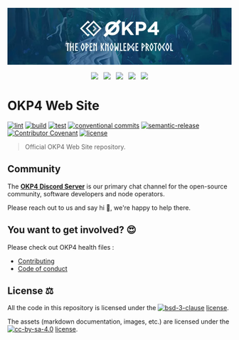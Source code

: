 [![okp4 github banner](./etc/okp4-banner-v2.webp)](https://okp4.network)

<p align="center">
  <a href="https://discord.gg/okp4"><img src="https://img.shields.io/badge/Discord-7289DA?style=for-the-badge&logo=discord&logoColor=white" /></a> &nbsp;
  <a href="https://www.linkedin.com/company/okp4-open-knowledge-protocol-for"><img src="https://img.shields.io/badge/LinkedIn-0077B5?style=for-the-badge&logo=linkedin&logoColor=white" /></a> &nbsp;
  <a href="https://twitter.com/OKP4_Protocol"><img src="https://img.shields.io/badge/Twitter-1DA1F2?style=for-the-badge&logo=twitter&logoColor=white" /></a> &nbsp;
  <a href="https://medium.com/okp4"><img src="https://img.shields.io/badge/Medium-12100E?style=for-the-badge&logo=medium&logoColor=white" /></a> &nbsp;
  <a href="https://www.youtube.com/channel/UCiOfcTaUyv2Szv4OQIepIvg"><img src="https://img.shields.io/badge/YouTube-FF0000?style=for-the-badge&logo=youtube&logoColor=white" /></a>
</p>

# OKP4 Web Site

[![lint](https://img.shields.io/github/actions/workflow/status/okp4/okp4-web/lint.yml?branch=main&label=lint&style=for-the-badge&logo=github)](https://github.com/okp4/okp4-web/actions/workflows/lint.yml)
[![build](https://img.shields.io/github/actions/workflow/status/okp4/okp4-web/build.yml?branch=main&label=build&style=for-the-badge&logo=github)](https://github.com/okp4/okp4-web/actions/workflows/build.yml)
[![test](https://img.shields.io/github/actions/workflow/status/okp4/okp4-web/test.yml?branch=main&label=test&style=for-the-badge&logo=github)](https://github.com/okp4/okp4-web/actions/workflows/test.yml)
[![conventional commits](https://img.shields.io/badge/Conventional%20Commits-1.0.0-yellow.svg?style=for-the-badge&logo=conventionalcommits)](https://conventionalcommits.org)
[![semantic-release](https://img.shields.io/badge/%20%20%F0%9F%93%A6%F0%9F%9A%80-semantic--release-e10079.svg?style=for-the-badge)](https://github.com/semantic-release/semantic-release)
[![Contributor Covenant](https://img.shields.io/badge/Contributor%20Covenant-2.1-4baaaa.svg?style=for-the-badge)](https://github.com/okp4/.github/blob/main/CODE_OF_CONDUCT.md)
[![license](https://img.shields.io/github/license/okp4/okp4-web.svg?label=License&style=for-the-badge)](https://opensource.org/licenses/Apache-2.0)

> Official OKP4 Web Site repository.

## Community

The [**OKP4 Discord Server**](https://discord.gg/okp4) is our primary chat channel for the open-source community,
software developers and node operators.

Please reach out to us and say hi 👋, we're happy to help there.

## You want to get involved? 😍

Please check out OKP4 health files :

- [Contributing](https://github.com/okp4/.github/blob/main/CONTRIBUTING.md)
- [Code of conduct](https://github.com/okp4/.github/blob/main/CODE_OF_CONDUCT.md)

## License ⚖️

All the code in this repository is licensed under the [![bsd-3-clause][bsd-3-clause-image]][cc-by-sa] [license](LICENSE).

The assets (markdown documentation, images, etc.) are licensed under the [![cc-by-sa-4.0][cc-by-sa-image]][cc-by-sa] [license](LICENSE-ASSETS).

[cc-by-sa]: https://creativecommons.org/licenses/by-sa/4.0/
[cc-by-sa-image]: https://i.creativecommons.org/l/by-sa/4.0/80x15.png
[bsd-3-clause]: https://opensource.org/licenses/BSD-3-Clause
[bsd-3-clause-image]: https://img.shields.io/badge/License-BSD_3--Clause-blue.svg
